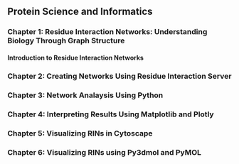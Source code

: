 Protein Science and Informatics 
---
### Chapter 1: Residue Interaction Networks: Understanding Biology Through Graph Structure
 #### Introduction to Residue Interaction Networks

### Chapter 2: Creating Networks Using Residue Interaction Server
### Chapter 3: Network Analaysis Using Python
### Chapter 4: Interpreting Results Using Matplotlib and Plotly
### Chapter 5: Visualizing RINs in Cytoscape
### Chapter 6: Visualizing RINs using Py3dmol and PyMOL
